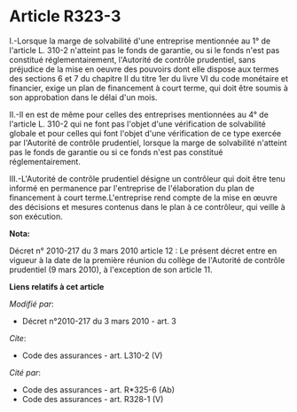 # Article R323-3

I.-Lorsque la marge de solvabilité d'une entreprise mentionnée au 1° de l'article L. 310-2 n'atteint pas le fonds de
garantie, ou si le fonds n'est pas constitué réglementairement, l'Autorité de contrôle prudentiel, sans préjudice de la mise
en oeuvre des pouvoirs dont elle dispose aux termes des sections 6 et 7 du chapitre II du titre 1er du livre VI du code
monétaire et financier, exige un plan de financement à court terme, qui doit être soumis à son approbation dans le délai d'un
mois. 

II.-Il en est de même pour celles des entreprises mentionnées au 4° de l'article L. 310-2 qui ne font pas l'objet d'une
vérification de solvabilité globale et pour celles qui font l'objet d'une vérification de ce type exercée par l'Autorité de
contrôle prudentiel, lorsque la marge de solvabilité n'atteint pas le fonds de garantie ou si ce fonds n'est pas constitué
réglementairement. 

III.-L'Autorité de contrôle prudentiel désigne un contrôleur qui doit être tenu informé en permanence par l'entreprise de
l'élaboration du plan de financement à court terme.L'entreprise rend compte de la mise en œuvre des décisions et mesures
contenus dans le plan à ce contrôleur, qui veille à son exécution.

**Nota:**

Décret n° 2010-217 du 3 mars 2010 article 12 : Le présent décret entre en vigueur à la date de la première réunion du collège
de l'Autorité de contrôle prudentiel (9 mars 2010), à l'exception de son article 11.

**Liens relatifs à cet article**

_Modifié par_:

  - Décret n°2010-217 du 3 mars 2010 - art. 3

_Cite_:

  - Code des assurances - art. L310-2 (V)

_Cité par_:

  - Code des assurances - art. R*325-6 (Ab)
  - Code des assurances - art. R328-1 (V)
